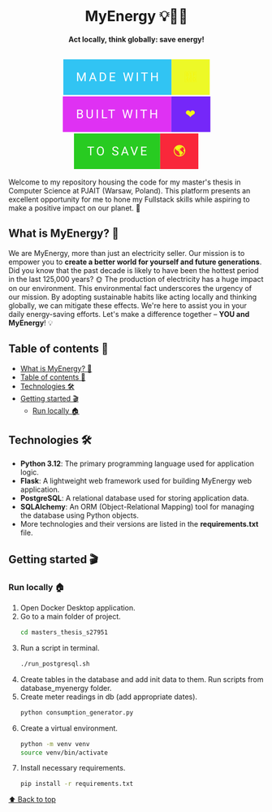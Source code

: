 <div align="center">
  <br>
  <h1>MyEnergy 💡🐷💸</h1>
  <strong>Act locally, think globally: save energy!</strong>
</div>
<br>
<p align="center">
    <img src="website/static/images/readme/made_with.svg">
    <img src="website/static/images/readme/built_with.svg">
    <img src="website/static/images/readme/to_save.svg">
</p>

Welcome to my repository housing the code for my master's thesis in Computer Science at PJAIT (Warsaw, Poland). This platform presents an excellent opportunity for me to hone my Fullstack skills while aspiring to make a positive impact on our planet. 🌱

## What is MyEnergy? 🌱

We are MyEnergy, more than just an electricity seller. Our mission is to empower you to **create a better world for yourself and future generations**. Did you know that the past decade is likely to have been the hottest period in the last 125,000 years? 
🌞 The production of electricity has a huge impact on our environment. This environmental fact underscores the urgency of our mission. By adopting sustainable habits like acting locally and thinking globally, we can mitigate these effects. We're here to assist you in your daily energy-saving efforts. Let's make a difference together – **YOU and MyEnergy**! 💡

## Table of contents 📖

- [What is MyEnergy? 🌱](#what-is-myenergy-)
- [Table of contents 📖](#table-of-contents-)
- [Technologies 🛠](#technologies-)
- [Getting started 🎬](#getting-started-)
  - [Run locally 🏠](#run-locally-)

## Technologies 🛠
* **Python 3.12**: The primary programming language used for application logic.
* **Flask**: A lightweight web framework used for building MyEnergy web application.
* **PostgreSQL**: A relational database used for storing application data.
* **SQLAlchemy**: An ORM (Object-Relational Mapping) tool for managing the database using Python objects.
* More technologies and their versions are listed in the **requirements.txt** file.

## Getting started 🎬
### Run locally 🏠
1. Open Docker Desktop application.
2. Go to a main folder of project.
   ```bash
   cd masters_thesis_s27951
   ```
3. Run a script in terminal.
   ```bash
   ./run_postgresql.sh
   ```
4. Create tables in the database and add init data to them.
   Run scripts from database_myenergy folder.
5. Create meter readings in db (add appropriate dates).
   ```bash
   python consumption_generator.py
   ```
6. Create a virtual environment.
   ```bash
   python -m venv venv
   source venv/bin/activate
   ```
7. Install necessary requirements.
   ```bash
   pip install -r requirements.txt
   ```

[⬆ Back to top](#table-of-contents)
